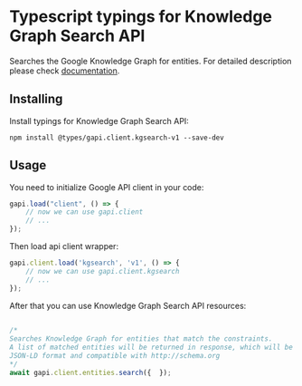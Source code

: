 # Typescript typings for Knowledge Graph Search API
Searches the Google Knowledge Graph for entities.
For detailed description please check [documentation](https://developers.google.com/knowledge-graph/).

## Installing

Install typings for Knowledge Graph Search API:
```
npm install @types/gapi.client.kgsearch-v1 --save-dev
```

## Usage

You need to initialize Google API client in your code:
```typescript
gapi.load("client", () => { 
    // now we can use gapi.client
    // ... 
});
```

Then load api client wrapper:
```typescript
gapi.client.load('kgsearch', 'v1', () => {
    // now we can use gapi.client.kgsearch
    // ... 
});
```



After that you can use Knowledge Graph Search API resources:

```typescript 
    
/* 
Searches Knowledge Graph for entities that match the constraints.
A list of matched entities will be returned in response, which will be in
JSON-LD format and compatible with http://schema.org  
*/
await gapi.client.entities.search({  });
```